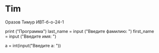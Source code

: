 # Tim
Оразов Тимур ИВТ-б-о-24-1

print ("Программа")
last_name = input ("Введите фамилию: ")
first_name = input ("Введите имя: ")

a = int(input("Введите а: "))